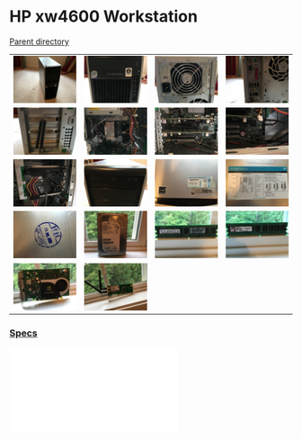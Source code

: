 # HP xw4600 Workstation
[Parent directory](../index.md)

<table>
  <tr>
    <td><img src='xw4600_1.JPG'/></td>
    <td><img src='xw4600_2.JPG'/></td>
    <td><img src='xw4600_3.JPG'/></td>
    <td><img src='xw4600_4.JPG'/></td>
  </tr>
  <tr>
    <td><img src='xw4600_5.JPG'/></td>
    <td><img src='xw4600_6.JPG'/></td>
    <td><img src='xw4600_7.JPG'/></td>
    <td><img src='xw4600_8.JPG'/></td>
  </tr>
  <tr>
    <td><img src='xw4600_9.JPG'/></td>
    <td><img src='xw4600_10.JPG'/></td>
    <td><img src='xw4600_11.jpg'/></td>
    <td><img src='xw4600_12.JPG'/></td>
  </tr>
  <tr>
    <td><img src='xw4600_13.JPG'/></td>
    <td><img src='xw4600_14.JPG'/></td>
    <td><img src='xw4600_15.JPG'/></td>
    <td><img src='xw4600_16.JPG'/></td>
  </tr>
  <tr>
    <td><img src='xw4600_17.JPG'/></td>
    <td><img src='xw4600_18.JPG'/></td>
  </tr>
</table>

### [Specs](Specs.txt)

<embed src='Specs.txt'>
